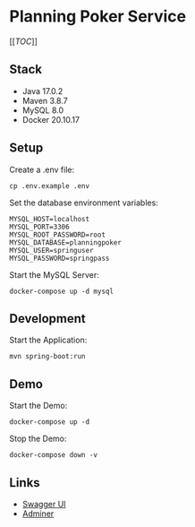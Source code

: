# Planning Poker Service

[[_TOC_]]

## Stack

- Java 17.0.2
- Maven 3.8.7
- MySQL 8.0
- Docker 20.10.17

## Setup

Create a .env file:
```shell
cp .env.example .env
```

Set the database environment variables:
```text
MYSQL_HOST=localhost
MYSQL_PORT=3306
MYSQL_ROOT_PASSWORD=root
MYSQL_DATABASE=planningpoker
MYSQL_USER=springuser
MYSQL_PASSWORD=springpass
```

Start the MySQL Server:
```shell
docker-compose up -d mysql
```

## Development

Start the Application:
```shell
mvn spring-boot:run
```

## Demo

Start the Demo:
```shell
docker-compose up -d
```

Stop the Demo:
```shell
docker-compose down -v
```

## Links
- [Swagger UI](http://localhost:8080/swagger-ui/index.html#/)
- [Adminer](http://localhost:8085)
